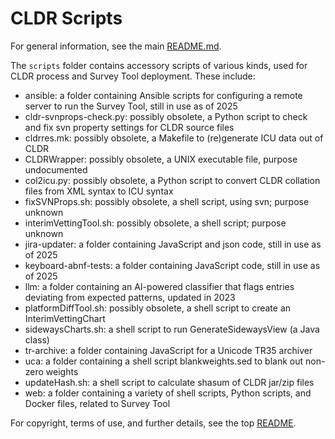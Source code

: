 # CLDR Scripts

For general information, see the main [README.md](../../README.md).

The `scripts` folder contains accessory scripts of various kinds, used for CLDR process and Survey Tool deployment. These include:

- ansible: a folder containing Ansible scripts for configuring a remote server to run the Survey Tool, still in use as of 2025
- cldr-svnprops-check.py: possibly obsolete, a Python script to check and fix svn property settings for CLDR source files
- cldrres.mk: possibly obsolete, a Makefile to (re)generate ICU data out of CLDR
- CLDRWrapper: possibly obsolete, a UNIX executable file, purpose undocumented
- col2icu.py: possibly obsolete, a Python script to convert CLDR collation files from XML syntax to ICU syntax
- fixSVNProps.sh: possibly obsolete, a shell script, using svn; purpose unknown
- interimVettingTool.sh: possibly obsolete, a shell script; purpose unknown
- jira-updater: a folder containing JavaScript and json code, still in use as of 2025
- keyboard-abnf-tests: a folder containing JavaScript code, still in use as of 2025
- llm: a folder containing an AI-powered classifier that flags entries deviating from expected patterns, updated in 2023
- platformDiffTool.sh: possibly obsolete, a shell script to create an InterimVettingChart
- sidewaysCharts.sh: a shell script to run GenerateSidewaysView (a Java class)
- tr-archive: a folder containing JavaScript for a Unicode TR35 archiver
- uca: a folder containing a shell script blankweights.sed to blank out non-zero weights
- updateHash.sh: a shell script to calculate shasum of CLDR jar/zip files
- web: a folder containing a variety of shell scripts, Python scripts, and Docker files, related to Survey Tool

For copyright, terms of use, and further details, see the top [README](../../README.md).
